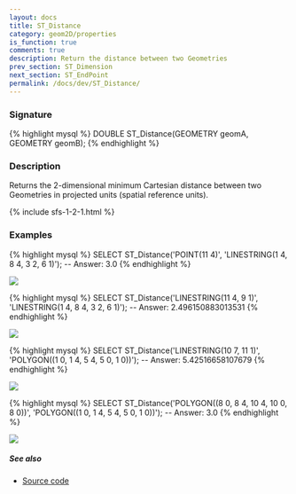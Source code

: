 ```yaml
---
layout: docs
title: ST_Distance
category: geom2D/properties
is_function: true
comments: true
description: Return the distance between two Geometries
prev_section: ST_Dimension
next_section: ST_EndPoint
permalink: /docs/dev/ST_Distance/
---
```


### Signature

{% highlight mysql %}
DOUBLE ST_Distance(GEOMETRY geomA, GEOMETRY geomB);
{% endhighlight %}

### Description

Returns the 2-dimensional minimum Cartesian distance between two Geometries in
projected units (spatial reference units).

{% include sfs-1-2-1.html %}

### Examples

{% highlight mysql %}
SELECT ST_Distance('POINT(11 4)',
                   'LINESTRING(1 4, 8 4, 3 2, 6 1)');
-- Answer: 3.0
{% endhighlight %}

<img class="displayed" src="../ST_Distance_1.png"/>

{% highlight mysql %}
SELECT ST_Distance('LINESTRING(11 4, 9 1)',
                   'LINESTRING(1 4, 8 4, 3 2, 6 1)');
-- Answer: 2.496150883013531
{% endhighlight %}

<img class="displayed" src="../ST_Distance_2.png"/>

{% highlight mysql %}
SELECT ST_Distance('LINESTRING(10 7, 11 1)',
                   'POLYGON((1 0, 1 4, 5 4, 5 0, 1 0))');
-- Answer: 5.42516658107679
{% endhighlight %}

<img class="displayed" src="../ST_Distance_3.png"/>

{% highlight mysql %}
SELECT ST_Distance('POLYGON((8 0, 8 4, 10 4, 10 0, 8 0))',
                   'POLYGON((1 0, 1 4, 5 4, 5 0, 1 0))');
-- Answer: 3.0
{% endhighlight %}

<img class="displayed" src="../ST_Distance_4.png"/>

##### See also

* <a href="https://github.com/irstv/H2GIS/blob/master/h2spatial/src/main/java/org/h2gis/h2spatial/internal/function/spatial/properties/ST_Distance.java" target="_blank">Source code</a>
